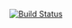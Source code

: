 [![Build Status](https://travis-ci.org/xseignard/sidLeeAgenceConnectee.svg)](https://travis-ci.org/xseignard/sidLeeAgenceConnectee)
